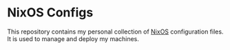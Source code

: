 # NixOS Configs

This repository contains my personal collection of [NixOS](https://nixos.org/) configuration files. It is used to manage and deploy my machines.
